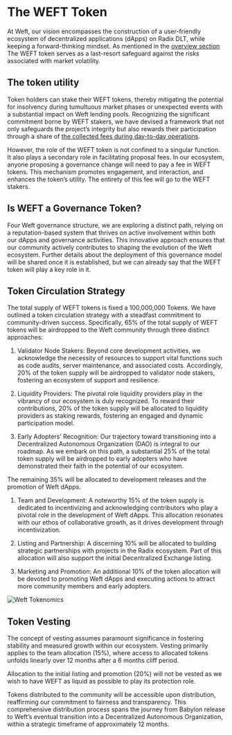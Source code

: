 # The WEFT Token

At Weft, our vision encompasses the construction of a user-friendly ecosystem of decentralized applications (dApps) on Radix DLT, while keeping a forward-thinking mindset. As mentioned in the [overview section](/components#the-weft-token) The WEFT token serves as a last-resort safeguard against the risks associated with market volatility. 

## The token utility

Token holders can stake their WEFT tokens, thereby mitigating the potential for insolvency during tumultuous market phases or unexpected events with a substantial impact on Weft lending pools. Recognizing the significant commitment borne by WEFT stakers, we have devised a framework that not only safeguards the project’s integrity but also rewards their participation through a share of [the collected fees during day-to-day operations](/revenue).

However, the role of the WEFT token is not confined to a singular function. It also plays a secondary role in facilitating proposal fees. In our ecosystem, anyone proposing a governance change will need to pay a fee in WEFT tokens. This mechanism promotes engagement, and interaction, and enhances the token’s utility. The entirety of this fee will go to the WEFT stakers.

## Is WEFT a Governance Token?

Four Weft governance structure, we are exploring a distinct path, relying on a reputation-based system that thrives on active involvement within both our dApps and governance activities. This innovative approach ensures that our community actively contributes to shaping the evolution of the Weft ecosystem.  Further details about the deployment of this governance model will be shared once it is established, but we can already say that the WEFT token will play a key role in it.

## Token Circulation Strategy

The total supply of WEFT tokens is fixed a 100,000,000 Tokens. We have outlined a token circulation strategy with a steadfast commitment to community-driven success. Specifically, 65% of the total supply of WEFT tokens will be airdropped to the Weft community through three distinct approaches:

1. Validator Node Stakers: Beyond core development activities, we acknowledge the necessity of resources to support vital functions such as code audits, server maintenance, and associated costs. Accordingly, 20% of the token supply will be airdropped to validator node stakers, fostering an ecosystem of support and resilience.

2. Liquidity Providers: The pivotal role liquidity providers play in the vibrancy of our ecosystem is duly recognized. To reward their contributions, 20% of the token supply will be allocated to liquidity providers as staking rewards, fostering an engaged and dynamic participation model.

3. Early Adopters’ Recognition: Our trajectory toward transitioning into a Decentralized Autonomous Organization (DAO) is integral to our roadmap. As we embark on this path, a substantial 25% of the total token supply will be airdropped to early adopters who have demonstrated their faith in the potential of our ecosystem.

The remaining 35% will be allocated to development releases and the promotion of Weft dApps.

1. Team and Development: A noteworthy 15% of the token supply is dedicated to incentivizing and acknowledging contributors who play a pivotal role in the development of Weft dApps. This allocation resonates with our ethos of collaborative growth, as it drives development through incentivization.

2. Listing and Partnership: A discerning 10% will be allocated to building strategic partnerships with projects in the Radix ecosystem. Part of this allocation will also support the initial Decentralized Exchange listing.

3. Marketing and Promotion: An additional 10% of the token allocation will be devoted to promoting Weft dApps and executing actions to attract more community members and early adopters.

![Weft Tokenomics](https://res.cloudinary.com/daisvxhyu/image/upload/v1692812382/Radix/1.jpg)

## Token Vesting

The concept of vesting assumes paramount significance in fostering stability and measured growth within our ecosystem. Vesting primarily applies to the team allocation (15%), where access to allocated tokens unfolds linearly over 12 months after a 6 months cliff period. 

Allocation to the initial listing and promotion (20%) will not be vested as we wish to have WEFT as liquid as possible to play its protection role.

Tokens distributed to the community will be accessible upon distribution, reaffirming our commitment to fairness and transparency. This comprehensive distribution process spans the journey from Babylon release to Weft’s eventual transition into a Decentralized Autonomous Organization, within a strategic timeframe of approximately 12 months.
